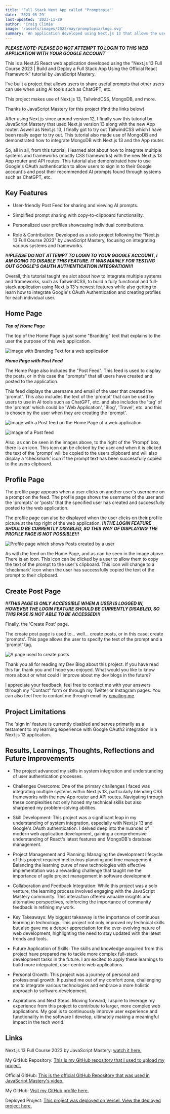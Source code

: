 ```yaml
---
title: 'Full Stack Next App called "Promptopia"'
date: '2023-05-29'
last-updated: '2023-11-20'
author: 'Craig Climie'
image: '/assets/images/2023/may/promptopia/logo.svg'
summary: 'An application developed using Next.js 13 that allows the user to post AI "Prompts".'
---
```


***PLEASE NOTE: PLEASE DO NOT ATTEMPT TO LOGIN TO THIS WEB APPLICATION WITH YOUR GOOGLE ACCOUNT***

This is a NextJS React web application developed using the "Next.js 13 Full Course 2023 | Build and Deploy a Full Stack App Using the Official React Framework" tutorial by JavaScript Mastery.

I've built a project that allows users to share useful prompts that other users can use when using AI tools such as ChatGPT, etc.

This project makes use of Next.js 13, TailwindCSS, MongoDB, and more.

Thanks to JavaScript Mastery for this project (find the links below)

After using Next.js since around version 12, I finally saw this tutorial by JavaScript Mastery that used Next.js version 13 along with the new App router. Aswell as Next.js 13, I finally got to try out TailwindCSS which I have been really eager to try out. This tutorial also made use of MongoDB and demonstrated how to integrate MongoDB with Next.js 13 and the App router.

So, all in all, from this tutorial, I learned alot about how to integrate multiple systems and frameworks (mostly CSS frameworks) with the new Next.js 13 App router and API routes. This tutorial also demonstrated how to use Google's OAuth authentication to allow users to sign in to their Google account's and post their recommended AI prompts found through systems such as ChatGPT, etc.

## Key Features

- User-friendly Post Feed for sharing and viewing AI prompts.

- Simplified prompt sharing with copy-to-clipboard functionality.

- Personalized user profiles showcasing individual contributions.

- Role & Contribution: Developed as a solo project following the "Next.js 13 Full Course 2023" by JavaScript Mastery, focusing on integrating various systems and frameworks.

***!!!PLEASE DO NOT ATTEMPT TO LOGIN TO YOUR GOOGLE ACCOUNT, I AM GOING TO DISABLE THIS FEATURE. IT WAS MAINLY FOR TESTING OUT GOOGLE'S OAUTH AUTHENTICATION INTEGRATION!!!***

Overall, this tutorial taught me alot about how to integrate multiple systems and frameworks, such as TailwindCSS, to build a fully functional and full-stack application using Next.js 13's newest features while also getting to learn how to integrate Google's OAuth Authentication and creating profiles for each individual user.

## Home Page

***Top of Home Page***

The top of the Home Page is just some "Branding" text that explains to the user
the purpose of this web application.

![Image with Branding Text for a web application](</assets/images/2023/may/promptopia/Home Page - Top.png>)

***Home Page with Post Feed***

The Home Page also includes the "Post Feed". This feed is used to display the posts, or
in this case the "prompts" that all users have created and posted to the application.

This feed displays the username and email of the user that created the 'prompt'. This
also includes the text of the 'prompt' that can be used by users to use in AI tools
such as ChatGPT, etc. and also includes the 'tag' of the 'prompt' which could be
'Web Application', 'Blog', 'Travel', etc. and this is chosen by the user when they
are creating the 'prompt'.

![Image with a Post feed on the Home Page of a web application](</assets/images/2023/may/promptopia/Home Page - Includes Feed - Edited.png>)

![Image of a Post feed](</assets/images/2023/may/promptopia/Home Page - Feed - Edited.png>)

Also, as can be seen in the images above, to the right of the 'Prompt' box, there is an
icon. This icon can be clicked by the user and when it is clicked the text of the
'prompt' will be copied to the users clipboard and will also display a 'checkmark' icon
if the prompt text has been successfully copied to the users clipboard.

## Profile Page

The profile page appears when a user clicks on another user's username on a prompt on
the feed. The profile page shows the username of the user and the 'prompts' or 'posts'
that the specified user has created and successfully posted to the web application.

The profile page can also be displayed when the user clicks on their profile picture
at the top right of the web application. ***!!!THE LOGIN FEATURE SHOULD BE CURRENTLY
DISABLED, SO THIS WAY OF DISPLAYING THE PROFILE PAGE IS NOT
POSSIBLE!!!***

![Profile page which shows Posts created by a user](</assets/images/2023/may/promptopia/Profile Page - Edited.png>)

As with the feed on the Home Page, and as can be seen in the image above. There is an
icon. This icon can be clicked by a user to allow them to copy the text of the prompt
to the user's clipboard. This icon will change to a 'checkmark' icon when the user has
successfully copied the text of the prompt to their clipboard.

## Create Post Page

***!!!THIS PAGE IS ONLY ACCESSIBLE WHEN A USER IS LOGGED IN, HOWEVER THE LOGIN FEATURE
SHOULD BE CURRENTLY DISABLED, SO THIS PAGE IS NOT ABLE TO BE ACCESSED!!!***

Finally, the 'Create Post' page.

The create post page is used to... well... create posts, or in this case, create
'prompts'. This page allows the user to specify the text of the prompt and a 'prompt'
tag.

![A page used to create posts](</assets/images/2023/may/promptopia/Create Post Page - Edited.png>)

Thank you all for reading my Dev Blog about this project. If you have read this far,
thank you and I hope you enjoyed. What would you like to know more about or what could I improve about my dev blogs in the future?

I appreciate your feedback, feel free to contact me with your answers through my "Contact" form or through my Twitter or Instagram pages. You can also feel free to contact me through email by [emailing me](mailto:contact@justcraigdev.com).

## Project Limitations

The 'sign in' feature is currently disabled and serves primarily as a testament to my learning experience with Google OAuth2 integration in a Next.js 13 application.

## Results, Learnings, Thoughts, Reflections and Future Improvements

- The project advanced my skills in system integration and understanding of user authentication processes.

- Challenges Overcome: One of the primary challenges I faced was integrating multiple systems within Next.js 13, particularly blending CSS frameworks with the new App router and API routes. Navigating through these complexities not only honed my technical skills but also sharpened my problem-solving abilities.

- Skill Development: This project was a significant leap in my understanding of system integration, especially with Next.js 13 and Google's OAuth authentication. I delved deep into the nuances of modern web application development, gaining a comprehensive understanding of React's latest features and MongoDB's database management.

- Project Management and Planning: Managing the development lifecycle of this project required meticulous planning and time management. Balancing the learning curve of new technologies with effective implementation was a rewarding challenge that taught me the importance of agile project management in software development.

- Collaboration and Feedback Integration: While this project was a solo venture, the learning process involved engaging with the JavaScript Mastery community. This interaction offered valuable insights and alternative perspectives, reinforcing the importance of community feedback in refining my work.

- Key Takeaways: My biggest takeaway is the importance of continuous learning in technology. This project not only improved my technical skills but also gave me a deeper appreciation for the ever-evolving nature of web development, highlighting the need to stay updated with the latest trends and tools.

- Future Application of Skills: The skills and knowledge acquired from this project have prepared me to tackle more complex full-stack development tasks in the future. I am excited to apply these learnings to build more integrated, user-centric web applications.

- Personal Growth: This project was a journey of personal and professional growth. It pushed me out of my comfort zone, challenging me to integrate various technologies and embrace a more holistic approach to software development.

- Aspirations and Next Steps: Moving forward, I aspire to leverage my experience from this project to contribute to larger, more complex web applications. My goal is to continuously improve user experience and functionality in the software I develop, ultimately making a meaningful impact in the tech world.

## Links

Next.js 13 Full Course 2023 by JavaScript Mastery: [watch it here.](https://www.youtube.com/watch?v=wm5gMKuwSYk)

My GitHub Repository: [This is my GitHub repository that I used to upload my project.](https://github.com/Craig-UK/full-stack-application-next13)

Official GitHub: [This is the official GitHub Repository that was used in JavaScript Mastery's video.](https://github.com/adrianhajdin/project_next_13_ai_prompt_sharing)

My GitHub: [Visit my GitHub profile here.](https://github.com/Craig-UK)

Deployed Project: [This project was deployed on Vercel. View the deployed project here.](https://full-stack-application-next13.vercel.app)
